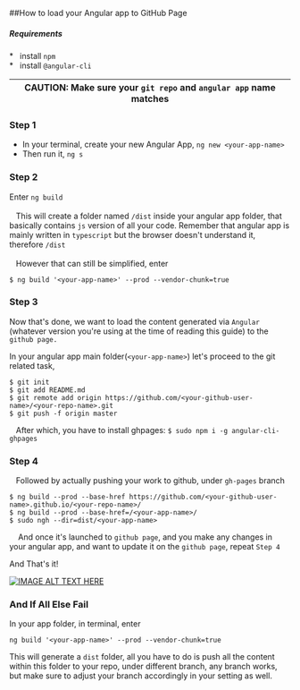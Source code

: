 ##How to load your Angular app to GitHub Page
##### Requirements
\* &nbsp; install `npm`<br>
\* &nbsp; install `@angular-cli`

| CAUTION: Make sure your ``git repo`` and ``angular app`` name matches |
| --- |

### Step 1
* In your terminal, create your new Angular App, `ng new <your-app-name>`
* Then run it, `ng s`

### Step 2
Enter ```ng build```<br>
<br>
&nbsp;&nbsp;&nbsp;This will create a folder named ```/dist``` inside your angular app folder, that basically contains ```js``` version of all your code. Remember that angular app is mainly written in ```typescript``` but the browser doesn't understand it, therefore ```/dist``` 
<br>
<br>
&nbsp;&nbsp;&nbsp;However that can still be simplified, enter 
``` console
$ ng build '<your-app-name>' --prod --vendor-chunk=true
```
### Step 3
Now that's done, we want to load the content generated via ```Angular```
(whatever version you're using at the time of reading this guide) to the ``github page.``



In your angular app main folder(`<your-app-name>`)
let's proceed to the git related task,
```console
$ git init
$ git add README.md
$ git remote add origin https://github.com/<your-github-user-name>/<your-repo-name>.git
$ git push -f origin master
```


&nbsp;&nbsp;&nbsp;After which, you have to install ghpages: ``$ sudo npm i -g angular-cli-ghpages`` 
### Step 4
&nbsp;&nbsp;&nbsp;Followed by actually pushing your work to github, under `gh-pages` branch
```
$ ng build --prod --base-href https://github.com/<your-github-user-name>.github.io/<your-repo-name>/
$ ng build --prod --base-href=/<your-app-name>/
$ sudo ngh --dir=dist/<your-app-name>
```

&nbsp;&nbsp;&nbsp; And once it's launched to ``github page``, and you make any changes in your angular app, and want to update it on the ``github page``, repeat `Step 4`

And That's it\!

[![IMAGE ALT TEXT HERE](https://i.giphy.com/media/13CBCnF6TVApkQ/source.gif)](https://www.youtube.com/watch?v=LIYOCaQHUg4)

### And If All Else Fail

In your app folder, in terminal, enter 
```
ng build '<your-app-name>' --prod --vendor-chunk=true
```
This will generate a ``dist`` folder, all you have to do is push all the content within this folder to your repo, under different branch, any branch works, but make sure to adjust your branch accordingly in your setting as well.


